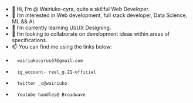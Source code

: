 - 👋 Hi, I’m @ Wairiuko-cyra, quite a skillful Web Developer.
- 👀 I’m interested in Web development, full stack developer, Data Science, ML && AI.
- 🌱 I’m currently learning UI/UX Designing.
- 💞️ I’m looking to collaborate on development ideas within areas of specifications. 
- 📫 You can find me using the links below:
-       wairiukocyrus67@gmail.com
-       ig_account- reel_g.21-official
-       twitter _c@wairiuko
-       Youtube handles@ Broadwave
